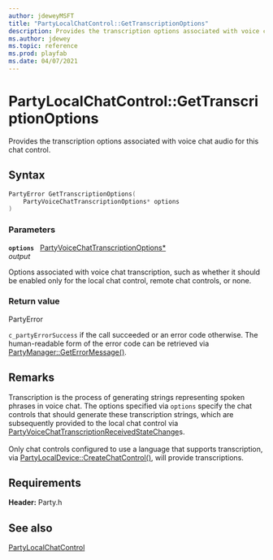 ```yaml
---
author: jdeweyMSFT
title: "PartyLocalChatControl::GetTranscriptionOptions"
description: Provides the transcription options associated with voice chat audio for this chat control.
ms.author: jdewey
ms.topic: reference
ms.prod: playfab
ms.date: 04/07/2021
---
```


# PartyLocalChatControl::GetTranscriptionOptions  

Provides the transcription options associated with voice chat audio for this chat control.  

## Syntax  
  
```cpp
PartyError GetTranscriptionOptions(  
    PartyVoiceChatTranscriptionOptions* options  
)  
```  
  
### Parameters  
  
**`options`** &nbsp; [PartyVoiceChatTranscriptionOptions*](../../../enums/partyvoicechattranscriptionoptions.md)  
*output*  
  
Options associated with voice chat transcription, such as whether it should be enabled only for the local chat control, remote chat controls, or none.  
  
  
### Return value  
PartyError
  
```c_partyErrorSuccess``` if the call succeeded or an error code otherwise. The human-readable form of the error code can be retrieved via [PartyManager::GetErrorMessage()](../../PartyManager/methods/partymanager_geterrormessage.md).
  
## Remarks  
  
Transcription is the process of generating strings representing spoken phrases in voice chat. The options specified via `options` specify the chat controls that should generate these transcription strings, which are subsequently provided to the local chat control via [PartyVoiceChatTranscriptionReceivedStateChange](../../../structs/partyvoicechattranscriptionreceivedstatechange.md)s. <br /><br /> Only chat controls configured to use a language that supports transcription, via [PartyLocalDevice::CreateChatControl()](../../PartyLocalDevice/methods/partylocaldevice_createchatcontrol.md), will provide transcriptions.
  
## Requirements  
  
**Header:** Party.h
  
## See also  
[PartyLocalChatControl](../partylocalchatcontrol.md)  

  
  
